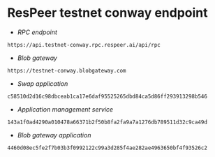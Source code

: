 # ResPeer testnet conway endpoint

- *RPC endpoint*

`https://api.testnet-conway.rpc.respeer.ai/api/rpc`

- *Blob gateway*

`https://testnet-conway.blobgateway.com`

- *Swap application*

`c58510d2d16c98dbceab1ca17e6daf95525265dbd84ca5d86ff293913298b546`

- *Application management service*

`143a1f0ad4290a010478a66371b2f50b8fa2fa9a7a1276db789511d32c9ca49d`

- *Blob gateway application*

`4460d08ec5fe2f7b03b3f0992122c99a3d285f4ae282ae4963650bf4f93526c2`

